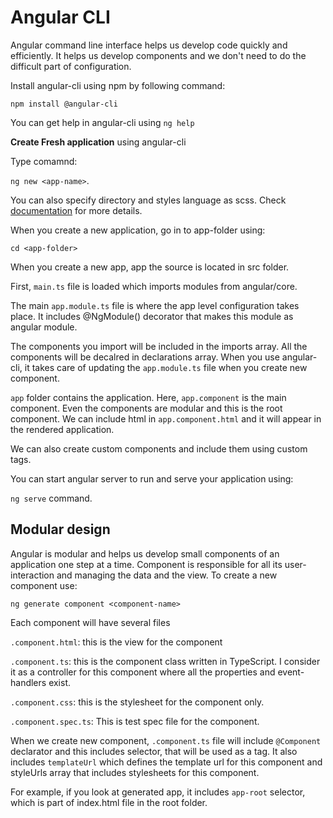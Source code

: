 # Angular CLI

Angular command line interface helps us develop code quickly and efficiently. It helps us develop components and we don't need to do the difficult part of configuration.

Install angular-cli using npm by following command:

`npm install @angular-cli`

You can get help in angular-cli using `ng help`

**Create Fresh application** using angular-cli

Type comamnd:

`ng new <app-name>`.

You can also specify directory and styles language as scss. Check [documentation](https://github.com/angular/angular-cli/wiki) for more details.

When you create a new application, go in to app-folder using:

`cd <app-folder>`

When you create a new app, app the source is located in src folder.

First, `main.ts` file is loaded which imports modules from angular/core.

The main `app.module.ts` file is where the app level configuration takes place. It includes @NgModule() decorator that makes this module as angular module.

The components you import will be included in the imports array. All the components will be decalred in declarations array. When you use angular-cli, it takes care of updating the  `app.module.ts` file when you create new component.

`app` folder contains the application. Here, `app.component` is the main component. Even the components are modular and this is the root component. We can include html in `app.component.html` and it will appear in the rendered application.

We can also create custom components and include them using custom tags.


You can start angular server to run and serve your application using:

`ng serve` command.

## Modular design

Angular is modular and helps us develop small components of an application one step at a time. Component is responsible for all its user-interaction and managing the data and the view. To create a new component use:

`ng generate component <component-name>`

Each component will have several files

 `.component.html`: this is the view for the component

 `.component.ts`: this is the component class written in TypeScript. I consider it as a controller for this component where all the properties and event-handlers exist.

 `.component.css`: this is the stylesheet for the component only.
 
 `.component.spec.ts`: This is test spec file for the component.

 When we create new component, `.component.ts` file will include `@Component` declarator and this includes selector, that will be used as a tag. It also includes `templateUrl` which defines the template url for this component and styleUrls array that includes stylesheets for this component.

 For example, if you look at generated app, it includes `app-root` selector, which is part of index.html file in the root folder.
